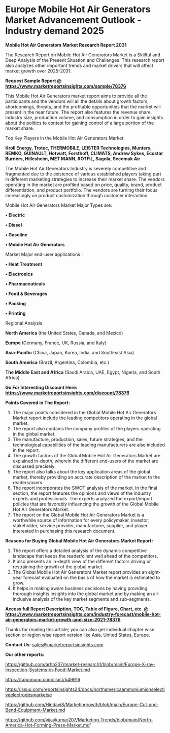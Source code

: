 # Europe Mobile Hot Air Generators Market Advancement Outlook - Industry demand 2025

<strong>Mobile Hot Air Generators Market Research Report 2031</strong>

The Research Report on Mobile Hot Air Generators Market is a Skillful and Deep Analysis of the Present Situation and Challenges. This research report also analyzes other important trends and market drivers that will affect market growth over 2025-2031.

<strong>Request Sample Report @ <a href=https://www.marketreportsinsights.com/sample/78376>https://www.marketreportsinsights.com/sample/78376</a></strong>

This Mobile Hot Air Generators market report aims to provide all the participants and the vendors will all the details about growth factors, shortcomings, threats, and the profitable opportunities that the market will present in the near future. The report also features the revenue share, industry size, production volume, and consumption in order to gain insights about the politics to contest for gaining control of a large portion of the market share.

Top Key Players in the Mobile Hot Air Generators Market:

<strong>Kroll Energy, Trotec, THERMOBILE, LEISTER Technologies, Munters, REMKO, GUINAULT, Hotwatt, Forsthoff, CLIMATS, Andrew Sykes, Ecostar Burners, Hillesheim, MET MANN, ROTFIL, Sagola, Secomak Air</strong>

The Mobile Hot Air Generators Industry is severely competitive and fragmented due to the existence of various established players taking part in different marketing strategies to increase their market share. The vendors operating in the market are profiled based on price, quality, brand, product differentiation, and product portfolio. The vendors are turning their focus increasingly on product customization through customer interaction.

Mobile Hot Air Generators Market Major Types are:

<strong>• Electric

• Diesel

• Gasoline

• Mobile Hot Air Generators</strong>

Market Major end-user applications :

<strong>• Heat Treatment

• Electronics

• Pharmaceuticals

• Food & Beverages

• Packing

• Printing</strong>

Regional Analysis

</u><strong><b>North America</b></strong> (the United States, Canada, and Mexico)

<strong><b>Europe </b></strong>(Germany, France, UK, Russia, and Italy)

<strong><b>Asia-Pacific</b></strong> (China, Japan, Korea, India, and Southeast Asia)

<strong><b>South America</b></strong> (Brazil, Argentina, Colombia, etc.)

<strong><b>The Middle East and Africa</b></strong> (Saudi Arabia, UAE, Egypt, Nigeria, and South Africa)

<strong>Go For Interesting Discount Here: <a href=https://www.marketreportsinsights.com/discount/78376>https://www.marketreportsinsights.com/discount/78376</a></strong>

<strong>Points Covered in The Report:</strong>
<ol>
  <li>The major points considered in the Global Mobile Hot Air Generators Market report include the leading competitors operating in the global market.</li>
  <li>The report also contains the company profiles of the players operating in the global market.</li>
  <li>The manufacture, production, sales, future strategies, and the technological capabilities of the leading manufacturers are also included in the report.</li>
  <li>The growth factors of the Global Mobile Hot Air Generators Market are explained in-depth, wherein the different end-users of the market are discussed precisely.</li>
  <li>The report also talks about the key application areas of the global market, thereby providing an accurate description of the market to the readers/users.</li>
  <li>The report incorporates the SWOT analysis of the market. In the final section, the report features the opinions and views of the industry experts and professionals. The experts analyzed the export/import policies that are favorably influencing the growth of the Global Mobile Hot Air Generators Market.</li>
  <li>The report on the Global Mobile Hot Air Generators Market is a worthwhile source of information for every policymaker, investor, stakeholder, service provider, manufacturer, supplier, and player interested in purchasing this research document.</li>
</ol>
<strong>Reasons for Buying Global Mobile Hot Air Generators Market Report:</strong>

<ol>
  <li>The report offers a detailed analysis of the dynamic competitive landscape that keeps the reader/client well ahead of the competitors.</li>
  <li>It also presents an in-depth view of the different factors driving or restraining the growth of the global market.</li>
  <li>The Global Mobile Hot Air Generators Market report provides an eight-year forecast evaluated on the basis of how the market is estimated to grow.</li>
  <li>It helps in making aware business decisions by having providing thorough insights insights into the global market and by making an all-inclusive analysis of the key market segments and sub-segments.</li>
</ol>
<strong>Access full Report Description, TOC, Table of Figure, Chart, etc. @ <a href=https://www.marketreportsinsights.com/industry-forecast/mobile-hot-air-generators-market-growth-and-size-2021-78376>https://www.marketreportsinsights.com/industry-forecast/mobile-hot-air-generators-market-growth-and-size-2021-78376</a></strong>


Thanks for reading this article; you can also get individual chapter wise section or region wise report version like Asia, United States, Europe.

<strong>Contact Us:</strong>
sales@marketreportsinsights.com

<strong>Our other reports:</strong>

<a href=https://github.com/arha237/market-research1/blob/main/Europe-X-ray-Inspection-Systems-in-Food-Market.md>https://github.com/arha237/market-research1/blob/main/Europe-X-ray-Inspection-Systems-in-Food-Market.md</a>

<a href=https://tanomuno.com/illust/549916>https://tanomuno.com/illust/549916</a>

<a href=https://issuu.com/reportsinsights24/docs/northamericaammoniumionselectiveelectrodesmarketse>https://issuu.com/reportsinsights24/docs/northamericaammoniumionselectiveelectrodesmarketse</a>

<a href=https://github.com/Hindavi8/Marketingrowth/blob/main/Europe-Cut-and-Bend-Equipment-Market.md>https://github.com/Hindavi8/Marketingrowth/blob/main/Europe-Cut-and-Bend-Equipment-Market.md</a>

<a href=https://github.com/vijaykumar207/Marketing-Trends/blob/main/North-America-Hot-Forming-Press-Market.md>https://github.com/vijaykumar207/Marketing-Trends/blob/main/North-America-Hot-Forming-Press-Market.md</a>"
